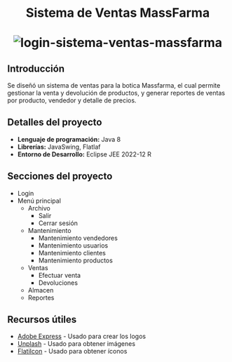 <div align="center">
  <h1>
    Sistema de Ventas MassFarma
    <br />
    <br />
    <img src="https://github.com/jhonatanhuaman76/sistema-ventas-massfarma/assets/132282558/a6275921-1d85-4e0f-89e1-dbe36cf6f84b" alt="login-sistema-ventas-massfarma">  
  </h1>
</div>

## Introducción
Se diseñó un sistema de ventas para la botica Massfarma, el cual permite gestionar la venta y devolución de productos, y generar reportes de ventas por producto, vendedor y detalle de precios.

## Detalles del proyecto
- **Lenguaje de programación:** Java 8
- **Librerías:** JavaSwing, Flatlaf
- **Entorno de Desarrollo:** Eclipse JEE 2022-12 R

## Secciones del proyecto
- Login
- Menú principal
  - Archivo
    - Salir
    - Cerrar sesión
  - Mantenimiento
    - Mantenimiento vendedores
    - Mantenimiento usuarios
    - Mantenimiento clientes
    - Mantenimiento productos
  - Ventas
    - Efectuar venta
    - Devoluciones
  - Almacen
  - Reportes

## Recursos útiles
- [Adobe Express](https://new.express.adobe.com/) - Usado para crear los logos
- [Unplash](https://unsplash.com/es) - Usado para obtener imágenes
- [FlatiIcon](https://www.flaticon.com/) - Usado para obtener íconos
